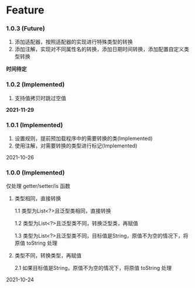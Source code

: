 # Feature

### 1.0.3 (Future)
1. 添加适配器，按照适配器的实现进行特殊类型的转换
2. 添加注解，实现对不同属性名的转换，添加日期时间转换，添加配置自定义类型转换

**时间待定**

### 1.0.2 (Implemented)
1. 支持值拷贝时跳过空值

**2021-11-29**

### 1.0.1 (Implemented)
1. 设置规则，提前预加载程序中的需要转换的类(Implemented)
2. 使用注解，对需要转换的类型进行标记(Implemented)

2021-10-26
 
### 1.0.0 (Implemented)
仅处理 getter/setter/is 函数

1. 类型相同，直接转换

   1.1 类型为List<?>且泛型类相同，直接转换

   1.2 类型为List<?>且泛型类不同，转换泛型类，再赋值

   1.3 类型为List<?>且泛型类不同，目标值是String，原值不为空的情况下，将原值 toString 处理

2. 类型不同，转换类型，再赋值

   2.1 如果目标值是String，原值不为空的情况下，将原值 toString 处理

2021-10-24   